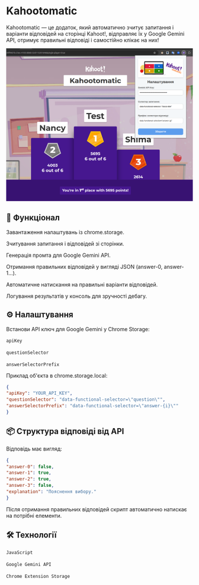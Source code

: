 # Kahootomatic

Kahootomatic — це додаток, який автоматично зчитує запитання і варіанти відповідей на сторінці Kahoot!, відправляє їх у Google Gemini API, отримує правильні відповіді і самостійно клікає на них!

<img src="/images/readme.png" alt="Kahootomatic Demo" width="800"/>

## 🚀 Функціонал
Завантаження налаштувань із chrome.storage.

Зчитування запитання і відповідей зі сторінки.

Генерація промта для Google Gemini API.

Отримання правильних відповідей у вигляді JSON (answer-0, answer-1...).

Автоматичне натискання на правильні варіанти відповідей.

Логування результатів у консоль для зручності дебагу.

## ⚙️ Налаштування
Встанови API ключ для Google Gemini у Chrome Storage:

```
apiKey

questionSelector

answerSelectorPrefix
```


Приклад об'єкта в chrome.storage.local:

```json
{
"apiKey": "YOUR_API_KEY",
"questionSelector": "data-functional-selector=\"question\"",
"answerSelectorPrefix": "data-functional-selector=\"answer-{i}\""
}
```

## 📦 Структура відповіді від API
Відповідь має вигляд:

```json
{
"answer-0": false,
"answer-1": true,
"answer-2": true,
"answer-3": false,
"explanation": "Пояснення вибору."
}
```

Після отримання правильних відповідей скрипт автоматично натискає на потрібні елементи.

## 🛠 Технології
```
JavaScript

Google Gemini API

Chrome Extension Storage
```
